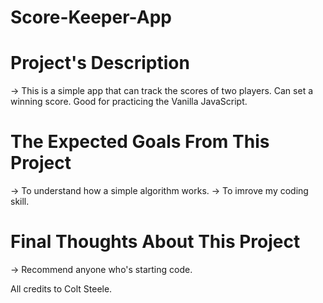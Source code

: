 # Score-Keeper-App

# Project's Description
 -> This is a simple app that can track the scores of two players. Can set a winning score.
Good for practicing the Vanilla JavaScript.

# The Expected Goals From This Project
 -> To understand how a simple algorithm works.
 -> To imrove my coding skill.

# Final Thoughts About This Project
 -> Recommend anyone who's starting code.

All credits to Colt Steele.

